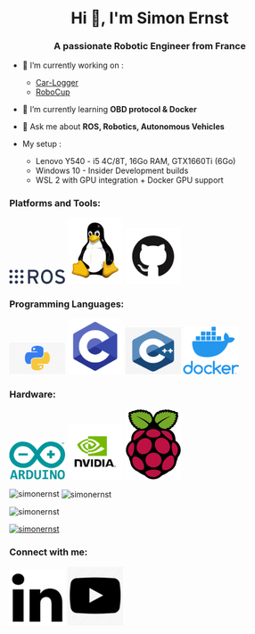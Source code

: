 <h1 align="center">Hi 👋, I'm Simon Ernst</h1>
<h3 align="center">A passionate Robotic Engineer from France</h3>


- 🔭 I’m currently working on :
   - [Car-Logger](https://github.com/simonernst/car-logger)
   - [RoboCup](https://github.com/Robocup-Lyontech/robocup-main)

- 🌱 I’m currently learning **OBD protocol & Docker**

- 💬 Ask me about **ROS, Robotics, Autonomous Vehicles**

- My setup :
   - Lenovo Y540 - i5 4C/8T, 16Go RAM, GTX1660Ti (6Go)
   - Windows 10 - Insider Development builds
   - WSL 2 with GPU integration + Docker GPU support

<h3 align="left">Platforms and Tools:</h3>
<p align="left"> 
<a href="https://www.ros.org/"><img src="./imgs/ros.png" width="100" ></a>
<a href="https://www.linux.org/"><img src="./imgs/linux.svg" width="100" ></a>
<a href="https://www.github.com/"><img src="./imgs/github.png" width="100" ></a>
</p>
  
<h3 align="left">Programming Languages:</h3>
<p align="left"> 
<a href="https://www.python.org/"><img src="./imgs/python.png" width="100" ></a>
<a href="https://www.cprogramming.com/"><img src="./imgs/c.png" width="100" ></a>
<a href="https://www.w3schools.com/cpp"><img src="./imgs/cpp.png" width="100" ></a>
<a href="https://www.docker.com/"><img src="./imgs/docker.png" width="100" ></a>
</p>

<h3 align="left">Hardware:</h3>
<p align="left"> 
<a href="https://www.arduino.cc/"><img src="./imgs/arduino.png" width="100" ></a>
<a href="https://www.nvidia.com/"><img src="./imgs/nvidia.png" width="100" ></a>
<a href="https://www.raspberrypi.org/"><img src="./imgs/rpi.png" width="100" ></a>
</p>

<p><img align="left" src="https://github-readme-stats.vercel.app/api/top-langs?username=simonernst&show_icons=true&locale=en&layout=compact" alt="simonernst" /></p>

<p>&nbsp;<img align="center" src="https://github-readme-stats.vercel.app/api?username=simonernst&show_icons=true&locale=en" alt="simonernst" /></p>

<p align="left"> <img src="https://komarev.com/ghpvc/?username=simonernst&label=Profile%20views&color=0e75b6&style=flat" alt="simonernst" /> </p>

<p align="left"> <a href="https://github.com/ryo-ma/github-profile-trophy"><img src="https://github-profile-trophy.vercel.app/?username=simonernst" alt="simonernst" /></a> </p>




<h3 align="left">Connect with me:</h3>
<p align="left">
<a href="https://linkedin.com/in/simon-ernst"><img src="./imgs/linkedin.png" width="100" ></a>
<a href="https://www.youtube.com/channel/UCue39wJws6HaM26L7ggLg3g"><img src="./imgs/youtube.png" width="100" ></a>
</p>

